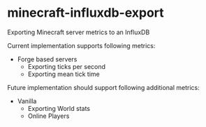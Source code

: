 # minecraft-influxdb-export
Exporting Minecraft server metrics to an InfluxDB

Current implementation supports following metrics:
* Forge based servers
  * Exporting ticks per second
  * Exporting mean tick time

Future implementation should support following additional metrics:
* Vanilla
  * Exporting World stats
  * Online Players
